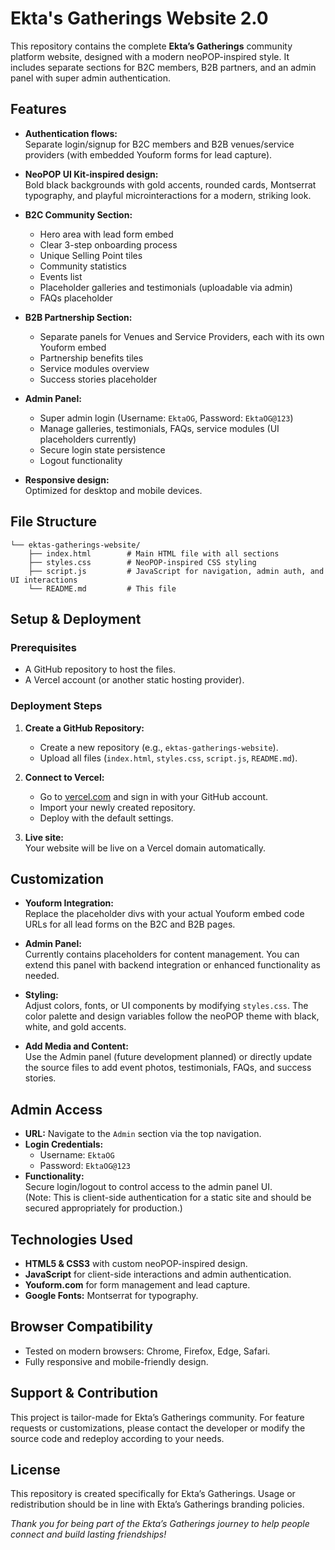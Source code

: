 # Ekta's Gatherings Website 2.0

This repository contains the complete **Ekta’s Gatherings** community platform website, designed with a modern neoPOP-inspired style. It includes separate sections for B2C members, B2B partners, and an admin panel with super admin authentication.

## Features

- **Authentication flows:**  
  Separate login/signup for B2C members and B2B venues/service providers (with embedded Youform forms for lead capture).  

- **NeoPOP UI Kit-inspired design:**  
  Bold black backgrounds with gold accents, rounded cards, Montserrat typography, and playful microinteractions for a modern, striking look.

- **B2C Community Section:**  
  - Hero area with lead form embed  
  - Clear 3-step onboarding process  
  - Unique Selling Point tiles  
  - Community statistics  
  - Events list  
  - Placeholder galleries and testimonials (uploadable via admin)  
  - FAQs placeholder  

- **B2B Partnership Section:**  
  - Separate panels for Venues and Service Providers, each with its own Youform embed  
  - Partnership benefits tiles  
  - Service modules overview  
  - Success stories placeholder  

- **Admin Panel:**  
  - Super admin login (Username: `EktaOG`, Password: `EktaOG@123`)  
  - Manage galleries, testimonials, FAQs, service modules (UI placeholders currently)  
  - Secure login state persistence  
  - Logout functionality  

- **Responsive design:**  
  Optimized for desktop and mobile devices.

## File Structure

```
└── ektas-gatherings-website/
    ├── index.html        # Main HTML file with all sections
    ├── styles.css        # NeoPOP-inspired CSS styling
    ├── script.js         # JavaScript for navigation, admin auth, and UI interactions
    └── README.md         # This file
```

## Setup & Deployment

### Prerequisites

- A GitHub repository to host the files.
- A Vercel account (or another static hosting provider).

### Deployment Steps

1. **Create a GitHub Repository:**  
   - Create a new repository (e.g., `ektas-gatherings-website`).  
   - Upload all files (`index.html`, `styles.css`, `script.js`, `README.md`).

2. **Connect to Vercel:**  
   - Go to [vercel.com](https://vercel.com) and sign in with your GitHub account.  
   - Import your newly created repository.  
   - Deploy with the default settings.

3. **Live site:**  
   Your website will be live on a Vercel domain automatically.

## Customization

- **Youform Integration:**  
  Replace the placeholder divs with your actual Youform embed code URLs for all lead forms on the B2C and B2B pages.

- **Admin Panel:**  
  Currently contains placeholders for content management. You can extend this panel with backend integration or enhanced functionality as needed.

- **Styling:**  
  Adjust colors, fonts, or UI components by modifying `styles.css`. The color palette and design variables follow the neoPOP theme with black, white, and gold accents.

- **Add Media and Content:**  
  Use the Admin panel (future development planned) or directly update the source files to add event photos, testimonials, FAQs, and success stories.

## Admin Access

- **URL:** Navigate to the `Admin` section via the top navigation.  
- **Login Credentials:**  
  - Username: `EktaOG`  
  - Password: `EktaOG@123`  
- **Functionality:**  
  Secure login/logout to control access to the admin panel UI.  
  (Note: This is client-side authentication for a static site and should be secured appropriately for production.)

## Technologies Used

- **HTML5 & CSS3** with custom neoPOP-inspired design.  
- **JavaScript** for client-side interactions and admin authentication.  
- **Youform.com** for form management and lead capture.  
- **Google Fonts:** Montserrat for typography.

## Browser Compatibility

- Tested on modern browsers: Chrome, Firefox, Edge, Safari.  
- Fully responsive and mobile-friendly design.

## Support & Contribution

This project is tailor-made for Ekta’s Gatherings community. For feature requests or customizations, please contact the developer or modify the source code and redeploy according to your needs.

## License

This repository is created specifically for Ekta’s Gatherings. Usage or redistribution should be in line with Ekta’s Gatherings branding policies.

*Thank you for being part of the Ekta’s Gatherings journey to help people connect and build lasting friendships!*
